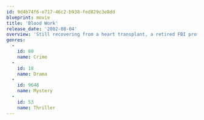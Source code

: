 ```yaml
---
id: 9d4b74f6-e717-46c2-b938-fed829c3e8dd
blueprint: movie
title: 'Blood Work'
release_date: '2002-08-04'
overview: 'Still recovering from a heart transplant, a retired FBI profiler returns to service when his own blood analysis offers clues to the identity of a serial killer.'
genres:
  -
    id: 80
    name: Crime
  -
    id: 18
    name: Drama
  -
    id: 9648
    name: Mystery
  -
    id: 53
    name: Thriller
---
```

